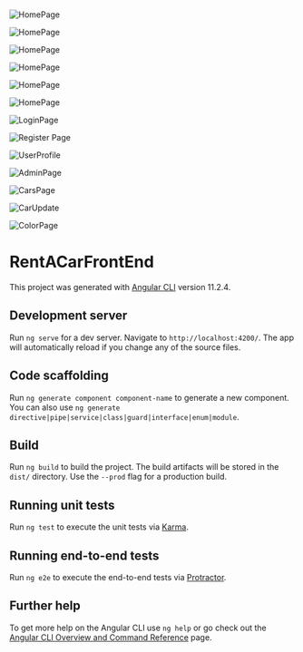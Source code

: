 <br> 

![HomePage](https://github.com/Samettkaya/RentA-Car-FrontEnd-Angular/blob/master/Readme-Images/HomePage.PNG)
<br> 

![HomePage](https://github.com/Samettkaya/RentA-Car-FrontEnd-Angular/blob/master/Readme-Images/HomePage2.PNG)
<br> 

![HomePage](https://github.com/Samettkaya/RentA-Car-FrontEnd-Angular/blob/master/Readme-Images/HomePage3.PNG)
<br> 

![HomePage](https://github.com/Samettkaya/RentA-Car-FrontEnd-Angular/blob/master/Readme-Images/HomePage4.PNG)
<br> 

![HomePage](https://github.com/Samettkaya/RentA-Car-FrontEnd-Angular/blob/master/Readme-Images/HomePage5.PNG)
<br> 

![HomePage](https://github.com/Samettkaya/RentA-Car-FrontEnd-Angular/blob/master/Readme-Images/HomePage6.PNG)
<br> 

![LoginPage](https://github.com/Samettkaya/RentA-Car-FrontEnd-Angular/blob/master/Readme-Images/LoginPage.PNG)
<br> 

![Register Page](https://github.com/Samettkaya/RentA-Car-FrontEnd-Angular/blob/master/Readme-Images/RegisterPage.PNG)
<br> 

![UserProfile](https://github.com/Samettkaya/RentA-Car-FrontEnd-Angular/blob/master/Readme-Images/UserProfile.PNG)
<br> 

![AdminPage](https://github.com/Samettkaya/RentA-Car-FrontEnd-Angular/blob/master/Readme-Images/AdminPage.PNG)
<br> 

![CarsPage](https://github.com/Samettkaya/RentA-Car-FrontEnd-Angular/blob/master/Readme-Images/CarsPage.PNG)
<br> 

![CarUpdate](https://github.com/Samettkaya/RentA-Car-FrontEnd-Angular/blob/master/Readme-Images/CarUpdate.PNG)
<br> 

![ColorPage](https://github.com/Samettkaya/RentA-Car-FrontEnd-Angular/blob/master/Readme-Images/ColorPage.PNG)
<br> 

# RentACarFrontEnd

This project was generated with [Angular CLI](https://github.com/angular/angular-cli) version 11.2.4.

## Development server

Run `ng serve` for a dev server. Navigate to `http://localhost:4200/`. The app will automatically reload if you change any of the source files.

## Code scaffolding

Run `ng generate component component-name` to generate a new component. You can also use `ng generate directive|pipe|service|class|guard|interface|enum|module`.

## Build

Run `ng build` to build the project. The build artifacts will be stored in the `dist/` directory. Use the `--prod` flag for a production build.

## Running unit tests

Run `ng test` to execute the unit tests via [Karma](https://karma-runner.github.io).

## Running end-to-end tests

Run `ng e2e` to execute the end-to-end tests via [Protractor](http://www.protractortest.org/).

## Further help

To get more help on the Angular CLI use `ng help` or go check out the [Angular CLI Overview and Command Reference](https://angular.io/cli) page.
